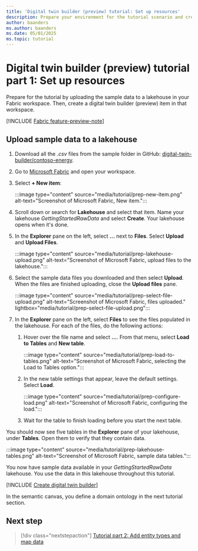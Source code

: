 ```yaml
---
title: 'Digital twin builder (preview) tutorial: Set up resources'
description: Prepare your environment for the tutorial scenario and create a digital twin builder item.
author: baanders
ms.author: baanders
ms.date: 05/01/2025
ms.topic: tutorial
---
```


# Digital twin builder (preview) tutorial part 1: Set up resources

Prepare for the tutorial by uploading the sample data to a lakehouse in your Fabric workspace. Then, create a digital twin builder (preview) item in that workspace.

[!INCLUDE [Fabric feature-preview-note](../../includes/feature-preview-note.md)]

## Upload sample data to a lakehouse

1. Download all the *.csv* files from the sample folder in GitHub: [digital-twin-builder/contoso-energy](https://aka.ms/dtb-samples-energy).
1. Go to [Microsoft Fabric](https://powerbi.com/home?experience=fabric-developer) and open your workspace.
1. Select **+ New item**:

    :::image type="content" source="media/tutorial/prep-new-item.png" alt-text="Screenshot of Microsoft Fabric, New item.":::
1. Scroll down or search for **Lakehouse** and select that item. Name your lakehouse *GettingStartedRawData* and select **Create**. Your lakehouse opens when it's done.
1. In the **Explorer** pane on the left, select **...** next to **Files**. Select **Upload** and **Upload Files**.

    :::image type="content" source="media/tutorial/prep-lakehouse-upload.png" alt-text="Screenshot of Microsoft Fabric, upload files to the lakehouse.":::
1. Select the sample data files you downloaded and then select **Upload**. When the files are finished uploading, close the **Upload files** pane.

    :::image type="content" source="media/tutorial/prep-select-file-upload.png" alt-text="Screenshot of Microsoft Fabric, files uploaded." lightbox="media/tutorial/prep-select-file-upload.png":::
1. In the **Explorer** pane on the left, select **Files** to see the files populated in the lakehouse. For each of the files, do the following actions:
    1. Hover over the file name and select **...**. From that menu, select **Load to Tables** and **New table**.

        :::image type="content" source="media/tutorial/prep-load-to-tables.png" alt-text="Screenshot of Microsoft Fabric, selecting the Load to Tables option.":::
    1. In the new table settings that appear, leave the default settings. Select **Load**.

        :::image type="content" source="media/tutorial/prep-configure-load.png" alt-text="Screenshot of Microsoft Fabric, configuring the load.":::
    1. Wait for the table to finish loading before you start the next table.

You should now see five tables in the **Explorer** pane of your lakehouse, under **Tables**. Open them to verify that they contain data.

:::image type="content" source="media/tutorial/prep-lakehouse-tables.png" alt-text="Screenshot of Microsoft Fabric, sample data tables.":::

You now have sample data available in your *GettingStartedRawData* lakehouse. You use the data in this lakehouse throughout this tutorial.

<!--## Create new digital twin builder item in Fabric (title in include)-->
[!INCLUDE [Create digital twin builder](../includes/create-digital-twin-builder.md)]

In the semantic canvas, you define a domain ontology in the next tutorial section.

## Next step

> [!div class="nextstepaction"]
> [Tutorial part 2: Add entity types and map data](tutorial-2-add-entities-map-data.md)